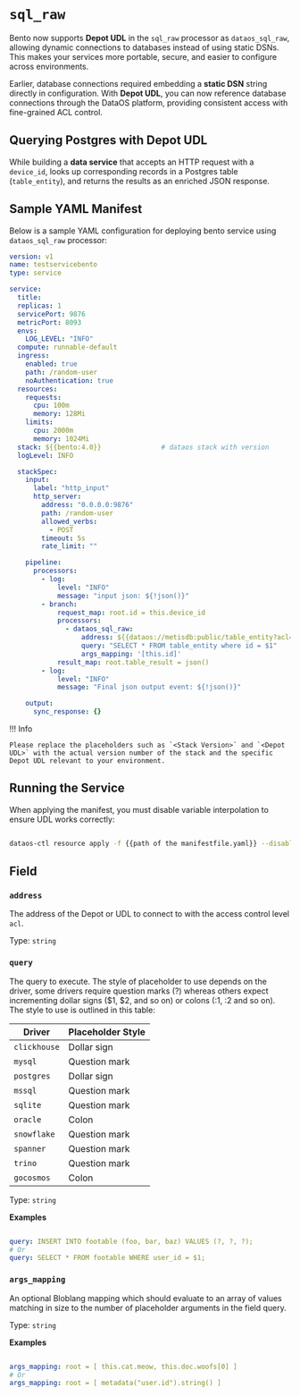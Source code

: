 # `sql_raw`

Bento now supports **Depot UDL** in the `sql_raw` processor as `dataos_sql_raw`, allowing dynamic connections to databases instead of using static DSNs. This makes your services more portable, secure, and easier to configure across environments.

Earlier, database connections required embedding a **static DSN** string directly in configuration. With **Depot UDL**, you can now reference database connections through the DataOS platform, providing consistent access with fine-grained ACL control.


## Querying Postgres with Depot UDL

While building a **data service** that accepts an HTTP request with a `device_id`, looks up corresponding records in a Postgres table (`table_entity`), and returns the results as an enriched JSON response.

## Sample YAML Manifest

Below is a sample YAML configuration for deploying bento service using `dataos_sql_raw` processor:

```yaml
version: v1
name: testservicebento
type: service

service:
  title: 
  replicas: 1
  servicePort: 9876
  metricPort: 8093
  envs:
    LOG_LEVEL: "INFO"
  compute: runnable-default
  ingress: 
    enabled: true
    path: /random-user
    noAuthentication: true  
  resources:
    requests:
      cpu: 100m
      memory: 128Mi
    limits:
      cpu: 2000m
      memory: 1024Mi      
  stack: ${{bento:4.0}}               # dataos stack with version
  logLevel: INFO

  stackSpec:   
    input:
      label: "http_input"
      http_server:
        address: "0.0.0.0:9876"
        path: /random-user
        allowed_verbs:
          - POST
        timeout: 5s
        rate_limit: ""

    pipeline:
      processors:
        - log:
            level: "INFO"
            message: "input json: ${!json()}"
        - branch:
            request_map: root.id = this.device_id
            processors:
              - dataos_sql_raw:
                  address: ${{dataos://metisdb:public/table_entity?acl=rw}}
                  query: "SELECT * FROM table_entity where id = $1"
                  args_mapping: '[this.id]'
            result_map: root.table_result = json()
        - log:
            level: "INFO"
            message: "Final json output event: ${!json()}"

    output:
      sync_response: {}
```

!!! Info

    Please replace the placeholders such as `<Stack Version>` and `<Depot UDL>` with the actual version number of the stack and the specific Depot UDL relevant to your environment.

## Running the Service

When applying the manifest, you must disable variable interpolation to ensure UDL works correctly:

```bash

dataos-ctl resource apply -f {{path of the manifestfile.yaml}} --disable-interpolation

```

## Field

### **`address`**

The address of the Depot or UDL to connect to with the access control level `acl`.

Type: `string`



### **`query`**

The query to execute. The style of placeholder to use depends on the driver, some drivers require question marks (?) whereas others expect incrementing dollar signs ($1, $2, and so on) or colons (:1, :2 and so on). The style to use is outlined in this table:

| **Driver** | **Placeholder Style** |
| ---------- | --------------------- |
| `clickhouse` | Dollar sign           |
| `mysql`      | Question mark         |
| `postgres`   | Dollar sign           |
| `mssql`      | Question mark         |
| `sqlite`     | Question mark         |
| `oracle`     | Colon                 |
| `snowflake`  | Question mark         |
| `spanner`    | Question mark         |
| `trino`      | Question mark         |
| `gocosmos`   | Colon                 |



Type: `string`

**Examples**

```yaml

query: INSERT INTO footable (foo, bar, baz) VALUES (?, ?, ?);
# Or
query: SELECT * FROM footable WHERE user_id = $1;

```

### **`args_mapping`**

An optional Bloblang mapping which should evaluate to an array of values matching in size to the number of placeholder arguments in the field query.

Type: `string`

**Examples**

```yaml

args_mapping: root = [ this.cat.meow, this.doc.woofs[0] ]
# Or
args_mapping: root = [ metadata("user.id").string() ]

```

